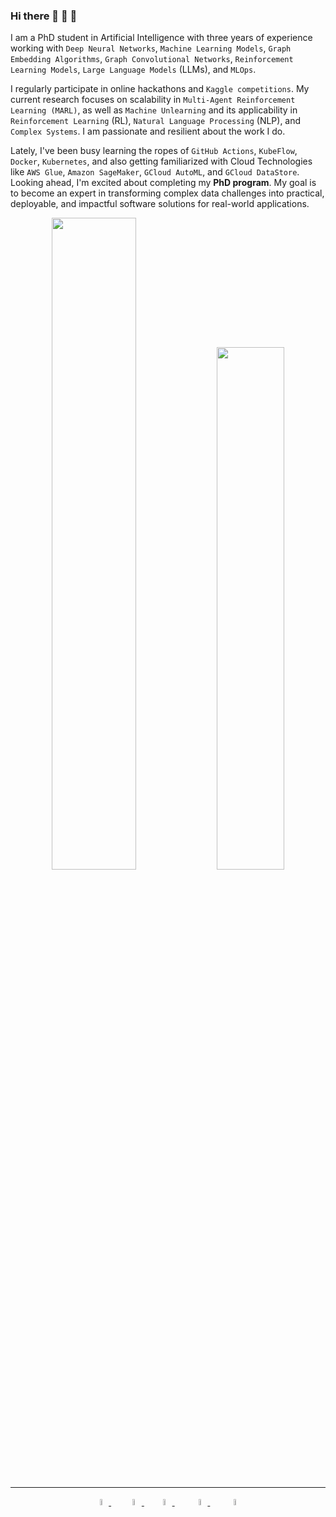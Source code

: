 ### Hi there 🤖 👋 🤖

<!--
**Getlar/getlar** is a ✨ _special_ ✨ repository because its `README.md` (this file) appears on your GitHub profile.

Here are some ideas to get you started:

- 🔭 I’m currently working on ...
- 🌱 I’m currently learning ...
- 👯 I’m looking to collaborate on ...
- 🤔 I’m looking for help with ...
- 💬 Ask me about ...
- 📫 How to reach me: ...
- 😄 Pronouns: ...
- ⚡ Fun fact: ...
-->


I am a PhD student in Artificial Intelligence with three years of experience working with `Deep Neural Networks`, `Machine Learning Models`, `Graph Embedding Algorithms`, `Graph Convolutional Networks`, `Reinforcement Learning Models`, `Large Language Models` (LLMs), and `MLOps`.

I regularly participate in online hackathons and `Kaggle competitions`. My current research focuses on scalability in `Multi-Agent Reinforcement Learning (MARL)`, as well as `Machine Unlearning` and its applicability in `Reinforcement Learning` (RL), `Natural Language Processing` (NLP), and `Complex Systems`. I am passionate and resilient about the work I do.

Lately, I've been busy learning the ropes of `GitHub Actions`, `KubeFlow`, `Docker`, `Kubernetes`, and also getting familiarized with Cloud Technologies like `AWS Glue`, `Amazon SageMaker`, `GCloud AutoML`, and `GCloud DataStore`. Looking ahead, I'm excited about completing my **PhD program**. My goal is to become an expert in transforming complex data challenges into practical, deployable, and impactful software solutions for real-world applications.

<p align="center">
  <img width="51.7%"  src="https://github-readme-stats-sigma-five.vercel.app/api?username=getlar&count_private=true&show_icons=true&include_all_commits=false&hide_border=true&hide_title=true" />
  <img width="46.3%"  src="https://github-readme-streak-stats.herokuapp.com?user=Getlar&hide_border=true" />
</p>

-----

<div align="center">
    <a href="https://www.linkedin.com/in/ranuon/" target="blank" margin="50">
        <img src="https://raw.githubusercontent.com/rahuldkjain/github-profile-readme-generator/master/src/images/icons/Social/linked-in-alt.svg" alt="in/ranuon" width="5%"/>
    </a>
    &nbsp&nbsp&nbsp&nbsp&nbsp
    <a href="https://www.kaggle.com/tamstakcs" target="blank">
        <img src="https://raw.githubusercontent.com/rahuldkjain/github-profile-readme-generator/master/src/images/icons/Social/kaggle.svg" alt="tamstakcs" width="5%" />
    </a>
    &nbsp&nbsp&nbsp&nbsp
    <a href="https://www.instagram.com/a.takacs.tamas.m8/" target="blank">
        <img src="https://raw.githubusercontent.com/rahuldkjain/github-profile-readme-generator/master/src/images/icons/Social/instagram.svg" alt="a.takacs.tamas.m8" width="5%"/>
    </a>
    &nbsp&nbsp&nbsp&nbsp&nbsp&nbsp
    <a href="https://leetcode.com/Getlar/" target="blank">
        <img src="https://raw.githubusercontent.com/rahuldkjain/github-profile-readme-generator/master/src/images/icons/Social/leet-code.svg" alt="Getlar" width="5%" />
    </a>
    &nbsp&nbsp&nbsp&nbsp&nbsp&nbsp
    <a href="https://www.facebook.com/Ranuonn/" target="blank">
        <img src="https://raw.githubusercontent.com/rahuldkjain/github-profile-readme-generator/master/src/images/icons/Social/facebook.svg" alt="Ranuonn" width="5%"/>
    </a>
</div>

